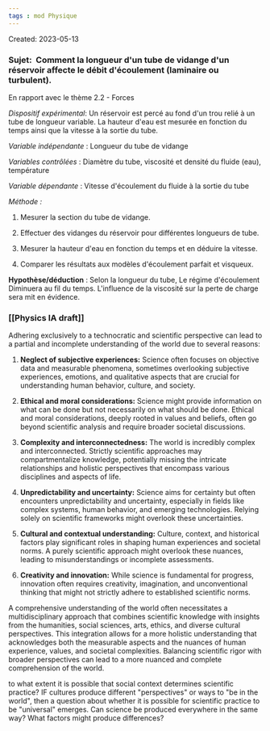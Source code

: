 ```yaml
---
tags : mod Physique
---
```

Created: 2023-05-13
### **Sujet:**  Comment la longueur d'un tube de vidange d'un réservoir affecte le débit d'écoulement (laminaire ou turbulent).

En rapport avec le thème 2.2 - Forces

_Dispositif expérimental_: Un réservoir est percé au fond d'un trou relié à un tube de longueur variable. La hauteur d'eau est mesurée en fonction du temps ainsi que la vitesse à la sortie du tube.

_Variable indépendante_ : Longueur du tube de vidange

_Variables contrôlées_ : Diamètre du tube, viscosité et densité du fluide (eau), température

_Variable dépendante_ : Vitesse d'écoulement du fluide à la sortie du tube

_Méthode :_

1. Mesurer la section du tube de vidange.
    
2. Effectuer des vidanges du réservoir pour différentes longueurs de tube.
    
3. Mesurer la hauteur d'eau en fonction du temps et en déduire la vitesse.
    
4. Comparer les résultats aux modèles d'écoulement parfait et visqueux.

**Hypothèse/déduction** :  Selon la longueur du tube, Le régime d'écoulement Diminuera au fil du temps. L'influence de la viscosité sur la perte de charge sera mit en évidence.
### [[Physics IA draft]] 

Adhering exclusively to a technocratic and scientific perspective can lead to a partial and incomplete understanding of the world due to several reasons:

1. **Neglect of subjective experiences:** Science often focuses on objective data and measurable phenomena, sometimes overlooking subjective experiences, emotions, and qualitative aspects that are crucial for understanding human behavior, culture, and society.

2. **Ethical and moral considerations:** Science might provide information on what can be done but not necessarily on what should be done. Ethical and moral considerations, deeply rooted in values and beliefs, often go beyond scientific analysis and require broader societal discussions.

3. **Complexity and interconnectedness:** The world is incredibly complex and interconnected. Strictly scientific approaches may compartmentalize knowledge, potentially missing the intricate relationships and holistic perspectives that encompass various disciplines and aspects of life.

4. **Unpredictability and uncertainty:** Science aims for certainty but often encounters unpredictability and uncertainty, especially in fields like complex systems, human behavior, and emerging technologies. Relying solely on scientific frameworks might overlook these uncertainties.

5. **Cultural and contextual understanding:** Culture, context, and historical factors play significant roles in shaping human experiences and societal norms. A purely scientific approach might overlook these nuances, leading to misunderstandings or incomplete assessments.

6. **Creativity and innovation:** While science is fundamental for progress, innovation often requires creativity, imagination, and unconventional thinking that might not strictly adhere to established scientific norms.

A comprehensive understanding of the world often necessitates a multidisciplinary approach that combines scientific knowledge with insights from the humanities, social sciences, arts, ethics, and diverse cultural perspectives. This integration allows for a more holistic understanding that acknowledges both the measurable aspects and the nuances of human experience, values, and societal complexities. Balancing scientific rigor with broader perspectives can lead to a more nuanced and complete comprehension of the world.

to what extent it is possible that social context determines scientific practice? IF cultures produce different "perspectives" or ways to "be in the world", then a question about whether it is possible for scientific practice to be "universal" emerges. Can science be produced everywhere in the same way? What factors might produce differences?